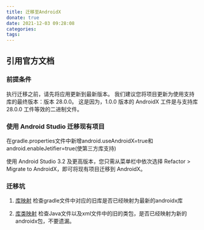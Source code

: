 ```yaml
---
title: 迁移至AndroidX
donate: true
date: 2021-12-03 09:28:08
categories:
tags:
---
```

## 引用官方文档
### 前提条件
执行迁移之前，请先将应用更新到最新版本。 我们建议您将项目更新为使用支持库的最终版本：版本 28.0.0。 这是因为，1.0.0 版本的 AndroidX 工件是与支持库 28.0.0 工件等效的二进制文件。

### 使用 Android Studio 迁移现有项目
在gradle.properties文件中新增android.useAndroidX=true和android.enableJetifier=true(使第三方库支持)

使用 Android Studio 3.2 及更高版本，您只需从菜单栏中依次选择 Refactor > Migrate to AndroidX，即可将现有项目迁移到 AndroidX。

### 迁移坑
1. [库映射](https://developer.android.google.cn/jetpack/androidx/migrate/artifact-mappings?hl=zh-cn)
检查gradle文件中对应的旧库是否已经映射为最新的androidx库

2. [库类映射](https://developer.android.google.cn/jetpack/androidx/migrate/class-mappings?hl=zh-cn)
检查Java文件以及xml文件中的旧的类包，是否已经映射为新的androidx包，不要遗漏。
